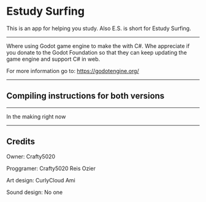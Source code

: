 # Estudy Surfing

This is an app for helping you study. Also E.S. is short for Estudy Surfing.
______________________________________________________________________________
Where using Godot game engine to make the with C#. Whe appreciate if you donate to the Godot Foundation so that they can keep updating the game engine and support C# in web.

For more information go to: <https://godotengine.org/>
______________________________________________________________________________

## Compiling instructions for both versions

______________________________________________________________________________

In the making right now

______________________________________________________________________________

## Credits

Owner:
Crafty5020

Proggramer:
Crafty5020
Reis
Ozier

Art design:
CurlyCloud
Ami

Sound design:
No one

